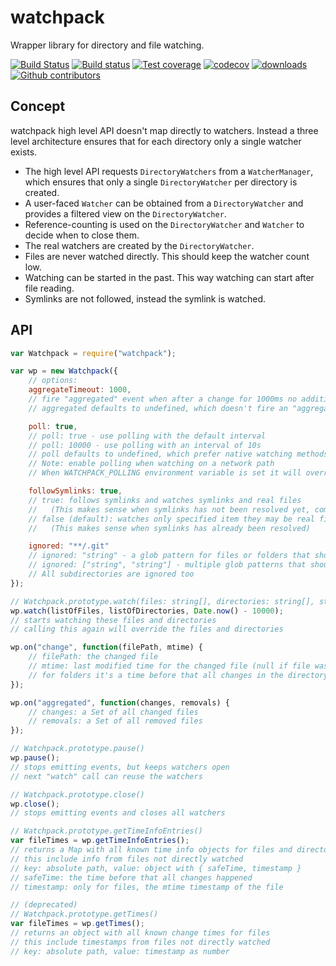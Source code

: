 # watchpack

Wrapper library for directory and file watching.

[![Build Status][build-status]][build-status-url]
[![Build status][build-status-veyor]][build-status-veyor-url]
[![Test coverage][coveralls-image]][coveralls-url]
[![codecov][codecov]][codecov-url]
[![downloads][downloads]][downloads-url]
[![Github contributors][contributors]][contributors-url]

## Concept

watchpack high level API doesn't map directly to watchers. Instead a three level architecture ensures that for each directory only a single watcher exists.

- The high level API requests `DirectoryWatchers` from a `WatcherManager`, which ensures that only a single `DirectoryWatcher` per directory is created.
- A user-faced `Watcher` can be obtained from a `DirectoryWatcher` and provides a filtered view on the `DirectoryWatcher`.
- Reference-counting is used on the `DirectoryWatcher` and `Watcher` to decide when to close them.
- The real watchers are created by the `DirectoryWatcher`.
- Files are never watched directly. This should keep the watcher count low.
- Watching can be started in the past. This way watching can start after file reading.
- Symlinks are not followed, instead the symlink is watched.

## API

```javascript
var Watchpack = require("watchpack");

var wp = new Watchpack({
	// options:
	aggregateTimeout: 1000,
	// fire "aggregated" event when after a change for 1000ms no additional change occurred
	// aggregated defaults to undefined, which doesn't fire an "aggregated" event

	poll: true,
	// poll: true - use polling with the default interval
	// poll: 10000 - use polling with an interval of 10s
	// poll defaults to undefined, which prefer native watching methods
	// Note: enable polling when watching on a network path
	// When WATCHPACK_POLLING environment variable is set it will override this option

	followSymlinks: true,
	// true: follows symlinks and watches symlinks and real files
	//   (This makes sense when symlinks has not been resolved yet, comes with a performance hit)
	// false (default): watches only specified item they may be real files or symlinks
	//   (This makes sense when symlinks has already been resolved)

	ignored: "**/.git"
	// ignored: "string" - a glob pattern for files or folders that should not be watched
	// ignored: ["string", "string"] - multiple glob patterns that should be ignored
	// All subdirectories are ignored too
});

// Watchpack.prototype.watch(files: string[], directories: string[], startTime?: number)
wp.watch(listOfFiles, listOfDirectories, Date.now() - 10000);
// starts watching these files and directories
// calling this again will override the files and directories

wp.on("change", function(filePath, mtime) {
	// filePath: the changed file
	// mtime: last modified time for the changed file (null if file was removed)
	// for folders it's a time before that all changes in the directory happened
});

wp.on("aggregated", function(changes, removals) {
	// changes: a Set of all changed files
	// removals: a Set of all removed files
});

// Watchpack.prototype.pause()
wp.pause();
// stops emitting events, but keeps watchers open
// next "watch" call can reuse the watchers

// Watchpack.prototype.close()
wp.close();
// stops emitting events and closes all watchers

// Watchpack.prototype.getTimeInfoEntries()
var fileTimes = wp.getTimeInfoEntries();
// returns a Map with all known time info objects for files and directories
// this include info from files not directly watched
// key: absolute path, value: object with { safeTime, timestamp }
// safeTime: the time before that all changes happened
// timestamp: only for files, the mtime timestamp of the file

// (deprecated)
// Watchpack.prototype.getTimes()
var fileTimes = wp.getTimes();
// returns an object with all known change times for files
// this include timestamps from files not directly watched
// key: absolute path, value: timestamp as number
```

[build-status]: https://travis-ci.org/webpack/watchpack.svg?branch=master
[build-status-url]: https://travis-ci.org/webpack/watchpack
[build-status-veyor]: https://ci.appveyor.com/api/projects/status/e5u2qvmugtv0r647/branch/master?svg=true
[build-status-veyor-url]: https://ci.appveyor.com/project/sokra/watchpack/branch/master
[coveralls-url]: https://coveralls.io/r/webpack/watchpack/
[coveralls-image]: https://img.shields.io/coveralls/webpack/watchpack.svg
[codecov]: https://codecov.io/gh/webpack/watchpack/branch/master/graph/badge.svg
[codecov-url]: https://codecov.io/gh/webpack/watchpack
[downloads]: https://img.shields.io/npm/dm/watchpack.svg
[downloads-url]: https://www.npmjs.com/package/watchpack
[contributors]: https://img.shields.io/github/contributors/webpack/watchpack.svg
[contributors-url]: https://github.com/webpack/watchpack/graphs/contributors
